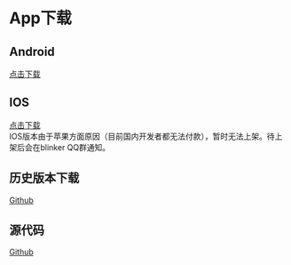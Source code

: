 # App下载

## Android  
[点击下载](http://cdn.diandeng.tech/blinker-2.2.8.apk)  

## IOS  
[点击下载](https://itunes.apple.com/cn/app/id1357907814)  
IOS版本由于苹果方面原因（目前国内开发者都无法付款），暂时无法上架。待上架后会在blinker QQ群通知。

## 历史版本下载  
[Github](https://github.com/blinker-iot/app-release/releases)  

## 源代码    
[Github](https://github.com/coloz/blinker-app)  